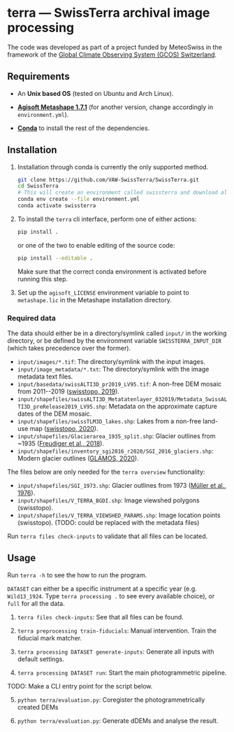 # terra — SwissTerra archival image processing

The code was developed as part of a project funded by MeteoSwiss in the framework of the [Global Climate Observing System (GCOS) Switzerland](https://www.meteoswiss.admin.ch/home/research-and-cooperation/international-cooperation/gcos.html).

## Requirements

* An **Unix based OS** (tested on Ubuntu and Arch Linux).

* **[Agisoft Metashape 1.7.1](https://www.agisoft.com/downloads/installer/)** (for another version, change accordingly in `environment.yml`).

* **[Conda](https://docs.conda.io/projects/conda/en/latest/user-guide/install/linux.html)** to install the rest of the dependencies.

## Installation
1. 	
	Installation through conda is currently the only supported method.

	```bash
	git clone https://github.com/VAW-SwissTerra/SwissTerra.git
	cd SwissTerra
	# This will create an environment called swissterra and download all the packages
	conda env create --file environment.yml
	conda activate swissterra
	```
2. 	To install the `terra` cli interface, perform one of either actions:
	```bash
	pip install .
	```
	or one of the two to enable editing of the source code:
	```bash
	pip install --editable .
	```

	Make sure that the correct conda environment is activated before running this step.

3. 	Set up the `agisoft_LICENSE` environment variable to point to `metashape.lic` in the Metashape installation directory.

### Required data
The data should either be in a directory/symlink called `input/` in the working directory, or be defined by the environment variable `SWISSTERRA_INPUT_DIR` (which takes precedence over the former).

* `input/images/*.tif`: The directory/symlink with the input images.
* `input/image_metadata/*.txt`: The directory/symlink with the image metadata text files.
* `input/basedata/swissALTI3D_pr2019_LV95.tif`: A non-free DEM mosaic from 2011--2019 ([swisstopo, 2019](https://shop.swisstopo.admin.ch/de/products/height_models/alti3D)).
* `input/shapefiles/swissALTI3D_Metatatenlayer_032019/Metadata_SwissALTI3D_preRelease2019_LV95.shp`: Metadata on the approximate capture dates of the DEM mosaic.
* `input/shapefiles/swissTLM3D_lakes.shp`: Lakes from a non-free land-use map ([swisstopo, 2020](https://shop.swisstopo.admin.ch/en/products/landscape/tlm3D)).
* `input/shapefiles/Glacierarea_1935_split.shp`: Glacier outlines from ~1935 ([Freudiger et al., 2018](https://doi.org/10.6094/UNIFR/15008)).
* `input/shapefiles/inventory_sgi2016_r2020/SGI_2016_glaciers.shp`: Modern glacier outlines ([GLAMOS, 2020](https://doi.glamos.ch/data/inventory/inventory_sgi2016_r2020.html)).

The files below are only needed for the `terra overview` functionality:

* `input/shapefiles/SGI_1973.shp`: Glacier outlines from 1973 ([Müller et al., 1976](https://doi.glamos.ch/data/inventory/inventory_sgi1973_r1976.zip)).
* `input/shapefiles/V_TERRA_BGDI.shp`: Image viewshed polygons (swisstopo).
* `input/shapefiles/V_TERRA_VIEWSHED_PARAMS.shp`: Image location points (swisstopo). (TODO: could be replaced with the metadata files)

Run `terra files check-inputs` to validate that all files can be located.

## Usage
Run `terra -h` to see the how to run the program.

`DATASET` can either be a specific instrument at a specific year (e.g. `Wild13_1924`. Type `terra processing .` to see every available choice), or `full` for all the data.

1. `terra files check-inputs`: See that all files can be found.

2. `terra preprocessing train-fiducials`: Manual intervention. Train the fiducial mark matcher.

3. `terra processing DATASET generate-inputs`: Generate all inputs with default settings.

4. `terra processing DATASET run`: Start the main photogrammetric pipeline.

TODO: Make a CLI entry point for the script below.

5. `python terra/evaluation.py`: Coregister the photogrammetrically created DEMs

6. `python terra/evaluation.py`: Generate dDEMs and analyse the result.

